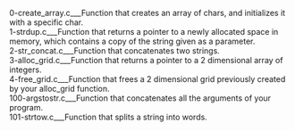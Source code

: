 0-create_array.c___Function that creates an array of chars, and initializes it with a specific char.  
1-strdup.c___Function that returns a pointer to a newly allocated space in memory, which contains a copy of the string given as a parameter.  
2-str_concat.c___Function that concatenates two strings.  
3-alloc_grid.c___Function that returns a pointer to a 2 dimensional array of integers.  
4-free_grid.c___Function that frees a 2 dimensional grid previously created by your alloc_grid function.  
100-argstostr.c___Function that concatenates all the arguments of your program.   
101-strtow.c___Function that splits a string into words.
